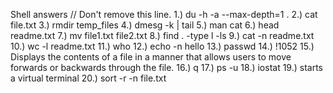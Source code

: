 Shell answers // Don't remove this line.
1.) du -h -a --max-depth=1 .
2.) cat file.txt
3.) rmdir temp_files 
4.) dmesg -k | tail
5.) man cat
6.) head readme.txt
7.) mv file1.txt file2.txt
8.) find . -type l -ls
9.) cat -n readme.txt
10.) wc -l readme.txt
11.) who 
12.) echo -n hello 
13.) passwd
14.) !1052
15.) Displays the contents of a file in a manner that allows users 
	   to move forwards or backwards through the file.
16.) q
17.) ps -u <your user ID or user name>
18.) iostat 
19.) starts a virtual terminal
20.) sort -r -n file.txt
